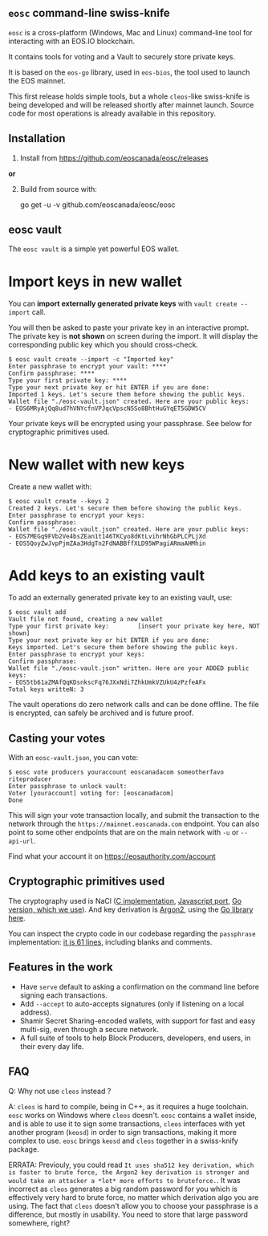 `eosc` command-line swiss-knife
-------------------------------

`eosc` is a cross-platform (Windows, Mac and Linux) command-line tool
for interacting with an EOS.IO blockchain.

It contains tools for voting and a Vault to securely store private
keys.

It is based on the `eos-go` library, used in `eos-bios`, the tool used
to launch the EOS mainnet.

This first release holds simple tools, but a whole `cleos`-like
swiss-knife is being developed and will be released shortly after
mainnet launch.  Source code for most operations is already available
in this repository.


Installation
------------

1. Install from https://github.com/eoscanada/eosc/releases

**or**

2. Build from source with:

    go get -u -v github.com/eoscanada/eosc/eosc



eosc vault
----------

The `eosc vault` is a simple yet powerful EOS wallet.



Import keys in new wallet
=========================

You can **import externally generated private keys** with `vault create --import` call.

You will then be asked to paste your private key in an interactive
prompt.  The private key is **not shown** on screen during the
import. It will display the corresponding public key which you should
cross-check.

```
$ eosc vault create --import -c "Imported key"
Enter passphrase to encrypt your vault: ****
Confirm passphrase: ****
Type your first private key: ****
Type your next private key or hit ENTER if you are done:
Imported 1 keys. Let's secure them before showing the public keys.
Wallet file "./eosc-vault.json" created. Here are your public keys:
- EOS6MRyAjQq8ud7hVNYcfnVPJqcVpscN5So8BhtHuGYqET5GDW5CV
```

Your private keys will be encrypted using your passphrase. See below
for cryptographic primitives used.



New wallet with new keys
========================

Create a new wallet with:

```
$ eosc vault create --keys 2
Created 2 keys. Let's secure them before showing the public keys.
Enter passphrase to encrypt your keys:
Confirm passphrase:
Wallet file "./eosc-vault.json" created. Here are your public keys:
- EOS7MEGq9FVb2Ve4bsZEan1t146TKCyo8dKtLvihrNhGbPLCPLjXd
- EOS5QoyZwJvpPjmZAa3HdgTn2FdNABBffXLD95WPagiARmaAHMhin
```


Add keys to an existing vault
=============================

To add an externally generated private key to an existing vault, use:

```
$ eosc vault add
Vault file not found, creating a new wallet
Type your first private key:        [insert your private key here, NOT shown]
Type your next private key or hit ENTER if you are done:
Keys imported. Let's secure them before showing the public keys.
Enter passphrase to encrypt your keys:
Confirm passphrase:
Wallet file "./eosc-vault.json" written. Here are your ADDED public keys:
- EOS5tb61aZMAfQqKDsnkscFq76JXxNdi7ZhkUmkVZUkU4zPzfeAFx
Total keys writteN: 3
```

The vault operations do zero network calls and can be done offline.
The file is encrypted, can safely be archived and is future proof.

Casting your votes
------------------

With an `eosc-vault.json`, you can vote:

```
$ eosc vote producers youraccount eoscanadacom someotherfavo riteproducer
Enter passphrase to unlock vault:
Voter [youraccount] voting for: [eoscanadacom]
Done
```

This will sign your vote transaction locally, and submit the
transaction to the network through the `https://mainnet.eoscanada.com`
endpoint.  You can also point to some other endpoints that are on the
main network with `-u` or `--api-url`.

Find what your account it on https://eosauthority.com/account



Cryptographic primitives used
-----------------------------

The cryptography used is NaCl
([C implementation](https://tweetnacl.cr.yp.to/), [Javascript port](https://github.com/dchest/tweetnacl-js),
[Go version, which we use](https://godoc.org/golang.org/x/crypto/nacl/secretbox)). And
key derivation is [Argon2](https://en.wikipedia.org/wiki/Argon2),
using the [Go library
here](https://godoc.org/golang.org/x/crypto/argon2).

You can inspect the crypto code in our codebase regarding the
`passphrase` implementation: [it is 61 lines](./vault/passphrase.go),
including blanks and comments.




Features in the work
--------------------

* Have `serve` default to asking a confirmation on the command line before signing each transactions.
* Add `--accept` to auto-accepts signatures (only if listening on a local address).
* Shamir Secret Sharing-encoded wallets, with support for fast and easy multi-sig, even through a secure network.
* A full suite of tools to help Block Producers, developers, end users, in their every day life.


FAQ
---

Q: Why not use `cleos` instead ?

A: `cleos` is hard to compile, being in C++, as it requires a huge
toolchain.  `eosc` works on Windows where `cleos` doesn't.  `eosc`
contains a wallet inside, and is able to use it to sign some
transactions, `cleos` interfaces with yet another program (`keosd`) in
order to sign transactions, making it more complex to use. `eosc`
brings `keosd` and `cleos` together in a swiss-knify package.

ERRATA: Previouly, you could read `It uses sha512 key derivation,
which is faster to brute force, the Argon2 key derivation is stronger
and would take an attacker a *lot* more efforts to bruteforce.`. It
was incorrect as `cleos` generates a big random password for you which
is effectively very hard to brute force, no matter which derivation
algo you are using.  The fact that `cleos` doesn't allow you to choose
your passphrase is a difference, but mostly in usability. You need to
store that large password somewhere, right?
